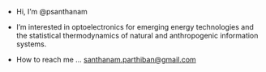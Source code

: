 - Hi, I’m @psanthanam

- I’m interested in optoelectronics for emerging energy technologies and the statistical thermodynamics of natural and anthropogenic information systems.

- How to reach me ... santhanam.parthiban@gmail.com  

<!---
psanthanam/psanthanam is a ✨ special ✨ repository because its `README.md` (this file) appears on your GitHub profile.
You can click the Preview link to take a look at your changes.
--->
